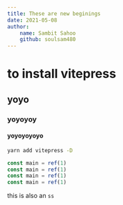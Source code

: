 ```yaml
---
title: These are new beginings
date: 2021-05-08
author: 
    name: Sambit Sahoo
    github: soulsam480
---
```

# to install vitepress
## yoyo
### yoyoyoy
#### yoyoyoyoyo

```bash
yarn add vitepress -D
```
```js
const main = ref(1)
const main = ref(1)
const main = ref(1)
const main = ref(1)
```

this is also an `ss`